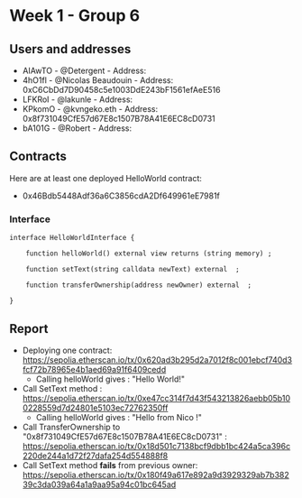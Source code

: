 # Week 1 - Group 6

## Users and addresses

- AIAwTO -  @Detergent - Address: 
- 4hO1fl - @Nicolas Beaudouin - Address: 0xC6CbDd7D90458c5e1003DdE243bF1561efAeE516
- LFKRoI - @lakunle - Address: 
- KPkomO - @kvngeko.eth - Address: 0x8f731049CfE57d67E8c1507B78A41E6EC8cD0731
- bA101G - @Robert - Address: 

## Contracts
Here are at least one deployed HelloWorld contract:
- 0x46Bdb5448Adf36a6C3856cdA2Df649961eE7981f

### Interface 

```solidity
interface HelloWorldInterface {

    function helloWorld() external view returns (string memory) ;

    function setText(string calldata newText) external  ;

    function transferOwnership(address newOwner) external  ;
    
}
```

## Report

- Deploying one contract: https://sepolia.etherscan.io/tx/0x620ad3b295d2a7012f8c001ebcf740d3fcf72b78965e4b1aed69a91f6409cedd
  - Calling helloWorld gives : "Hello World!"
- Call SetText method : https://sepolia.etherscan.io/tx/0xe47cc314f7d43f543213826aebb05b100228559d7d24801e5103ec72762350ff
  - Calling helloWorld gives : "Hello from Nico !"
- Call TransferOwnership to "0x8f731049CfE57d67E8c1507B78A41E6EC8cD0731" : https://sepolia.etherscan.io/tx/0x18d501c7138bcf9dbb1bc424a5ca396c220de244a1d72f27dafa254d554888f8
- Call SetText method **fails** from previous owner: https://sepolia.etherscan.io/tx/0x180f49a617e892a9d3929329ab7b38239c3da039a64a1a9aa95a94c01bc645ad  
